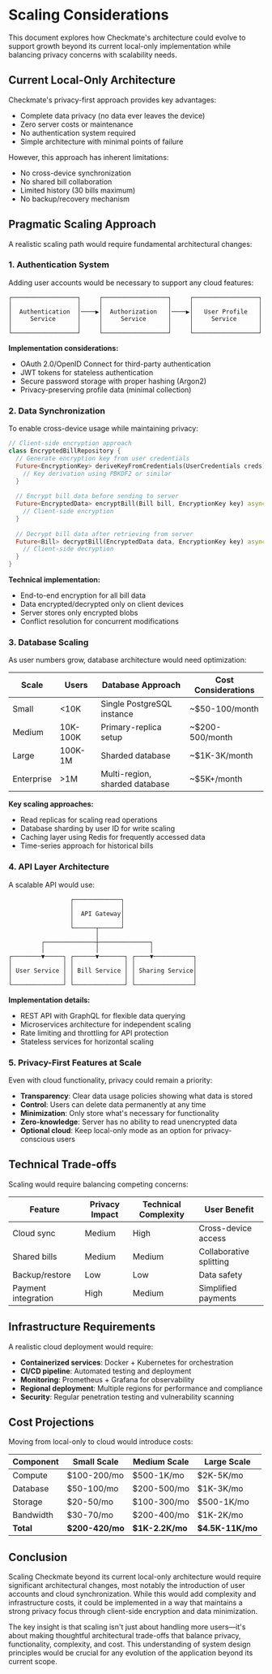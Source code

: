 # Scaling Considerations

This document explores how Checkmate's architecture could evolve to support growth beyond its current local-only implementation while balancing privacy concerns with scalability needs.

## Current Local-Only Architecture

Checkmate's privacy-first approach provides key advantages:
- Complete data privacy (no data ever leaves the device)
- Zero server costs or maintenance
- No authentication system required
- Simple architecture with minimal points of failure

However, this approach has inherent limitations:
- No cross-device synchronization
- No shared bill collaboration 
- Limited history (30 bills maximum)
- No backup/recovery mechanism

## Pragmatic Scaling Approach

A realistic scaling path would require fundamental architectural changes:

### 1. Authentication System

Adding user accounts would be necessary to support any cloud features:

```
┌──────────────────┐     ┌──────────────────┐     ┌──────────────────┐
│                  │     │                  │     │                  │
│  Authentication  │────▶│  Authorization   │────▶│   User Profile   │
│     Service      │     │     Service      │     │     Service      │
│                  │     │                  │     │                  │
└──────────────────┘     └──────────────────┘     └──────────────────┘
```

**Implementation considerations:**
- OAuth 2.0/OpenID Connect for third-party authentication
- JWT tokens for stateless authentication
- Secure password storage with proper hashing (Argon2)
- Privacy-preserving profile data (minimal collection)

### 2. Data Synchronization

To enable cross-device usage while maintaining privacy:

```dart
// Client-side encryption approach
class EncryptedBillRepository {
  // Generate encryption key from user credentials
  Future<EncryptionKey> deriveKeyFromCredentials(UserCredentials creds) async {
    // Key derivation using PBKDF2 or similar
  }
  
  // Encrypt bill data before sending to server
  Future<EncryptedData> encryptBill(Bill bill, EncryptionKey key) async {
    // Client-side encryption
  }
  
  // Decrypt bill data after retrieving from server
  Future<Bill> decryptBill(EncryptedData data, EncryptionKey key) async {
    // Client-side decryption
  }
}
```

**Technical implementation:**
- End-to-end encryption for all bill data
- Data encrypted/decrypted only on client devices
- Server stores only encrypted blobs
- Conflict resolution for concurrent modifications

### 3. Database Scaling

As user numbers grow, database architecture would need optimization:

| Scale         | Users      | Database Approach               | Cost Considerations           |
|---------------|------------|--------------------------------|-------------------------------|
| Small         | <10K       | Single PostgreSQL instance     | ~$50-100/month               |
| Medium        | 10K-100K   | Primary-replica setup          | ~$200-500/month              |
| Large         | 100K-1M    | Sharded database               | ~$1K-3K/month                |
| Enterprise    | >1M        | Multi-region, sharded database | ~$5K+/month                  |

**Key scaling approaches:**
- Read replicas for scaling read operations
- Database sharding by user ID for write scaling
- Caching layer using Redis for frequently accessed data
- Time-series approach for historical bills

### 4. API Layer Architecture

A scalable API would use:

```
                 ┌─────────────┐
                 │             │
                 │  API Gateway│
                 │             │
                 └──────┬──────┘
                        │
         ┌──────────────┼──────────────┐
         │              │              │
┌────────▼─────┐ ┌──────▼───────┐ ┌────▼───────────┐
│              │ │              │ │                │
│ User Service │ │ Bill Service │ │ Sharing Service│
│              │ │              │ │                │
└──────────────┘ └──────────────┘ └────────────────┘
```

**Implementation details:**
- REST API with GraphQL for flexible data querying
- Microservices architecture for independent scaling
- Rate limiting and throttling for API protection
- Stateless services for horizontal scaling

### 5. Privacy-First Features at Scale

Even with cloud functionality, privacy could remain a priority:

- **Transparency**: Clear data usage policies showing what data is stored
- **Control**: Users can delete data permanently at any time
- **Minimization**: Only store what's necessary for functionality
- **Zero-knowledge**: Server has no ability to read unencrypted data
- **Optional cloud**: Keep local-only mode as an option for privacy-conscious users

## Technical Trade-offs

Scaling would require balancing competing concerns:

| Feature | Privacy Impact | Technical Complexity | User Benefit |
|---------|---------------|----------------------|--------------|
| Cloud sync | Medium | High | Cross-device access |
| Shared bills | Medium | Medium | Collaborative splitting |
| Backup/restore | Low | Low | Data safety |
| Payment integration | High | Medium | Simplified payments |

## Infrastructure Requirements

A realistic cloud deployment would require:

- **Containerized services**: Docker + Kubernetes for orchestration
- **CI/CD pipeline**: Automated testing and deployment
- **Monitoring**: Prometheus + Grafana for observability
- **Regional deployment**: Multiple regions for performance and compliance
- **Security**: Regular penetration testing and vulnerability scanning

## Cost Projections

Moving from local-only to cloud would introduce costs:

| Component | Small Scale | Medium Scale | Large Scale |
|-----------|------------|-------------|-------------|
| Compute | $100-200/mo | $500-1K/mo | $2K-5K/mo |
| Database | $50-100/mo | $200-500/mo | $1K-3K/mo |
| Storage | $20-50/mo | $100-300/mo | $500-1K/mo |
| Bandwidth | $30-70/mo | $200-400/mo | $1K-2K/mo |
| **Total** | **$200-420/mo** | **$1K-2.2K/mo** | **$4.5K-11K/mo** |

## Conclusion

Scaling Checkmate beyond its current local-only architecture would require significant architectural changes, most notably the introduction of user accounts and cloud synchronization. While this would add complexity and infrastructure costs, it could be implemented in a way that maintains a strong privacy focus through client-side encryption and data minimization.

The key insight is that scaling isn't just about handling more users—it's about making thoughtful architectural trade-offs that balance privacy, functionality, complexity, and cost. This understanding of system design principles would be crucial for any evolution of the application beyond its current scope.